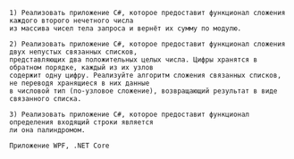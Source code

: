 

    1) Реализовать приложение C#, которое предоставит функционал сложения каждого второго нечетного числа 
    из массива чисел тела запроса и вернёт их сумму по модулю.

    2) Реализовать приложение C#, которое предоставит функционал сложения двух непустых связанных списков, 
    представляющих два положительных целых числа. Цифры хранятся в обратном порядке, каждый из их узлов
    содержит одну цифру. Реализуйте алгоритм сложения связанных списков, не переводя хранящиеся в них данные 
    в числовой тип (по-узловое сложение), возвращающий результат в виде связанного списка.

    3) Реализовать приложение C#, которое предоставит функционал определения входящий строки является 
    ли она палиндромом.

    Приложение WPF, .NET Core
